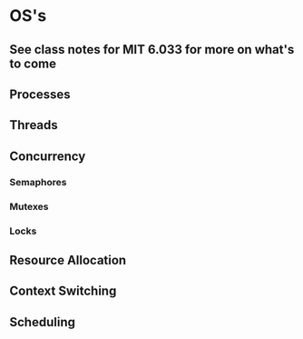 # OS's

## See class notes for MIT 6.033 for more on what's to come

## Processes

## Threads

## Concurrency

### Semaphores

### Mutexes

### Locks

## Resource Allocation

## Context Switching

## Scheduling
